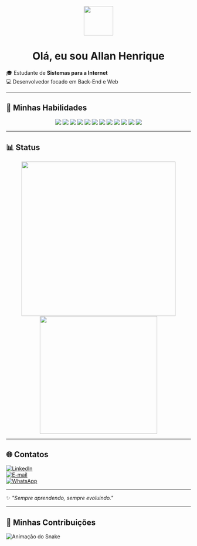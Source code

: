 <div align="center">
  <img src="https://media.giphy.com/media/hvRJCLFzcasrR4ia7z/giphy.gif" width="80px">
  <h1>Olá, eu sou Allan Henrique </h1>
</div>

🎓 Estudante de **Sistemas para a Internet**  
💻 Desenvolvedor focado em Back-End e Web  

---

## 🚀 Minhas Habilidades  

<p align="center">
  <img src="https://img.shields.io/badge/PHP-777BB4?style=for-the-badge&logo=php&logoColor=white">
  <img src="https://img.shields.io/badge/Laravel-FF2D20?style=for-the-badge&logo=laravel&logoColor=white">
  <img src="https://img.shields.io/badge/Java-ED8B00?style=for-the-badge&logo=openjdk&logoColor=white">
  <img src="https://img.shields.io/badge/JavaScript-323330?style=for-the-badge&logo=javascript&logoColor=F7DF1E">
  <img src="https://img.shields.io/badge/TypeScript-007ACC?style=for-the-badge&logo=typescript&logoColor=white">
  <img src="https://img.shields.io/badge/Node.js-43853D?style=for-the-badge&logo=node.js&logoColor=white">
  <img src="https://img.shields.io/badge/WordPress-21759B?style=for-the-badge&logo=wordpress&logoColor=white">
  <img src="https://img.shields.io/badge/HTML5-E34F26?style=for-the-badge&logo=html5&logoColor=white">
  <img src="https://img.shields.io/badge/CSS3-1572B6?style=for-the-badge&logo=css3&logoColor=white">
  <img src="https://img.shields.io/badge/SQL-003B57?style=for-the-badge&logo=database&logoColor=white">
  <img src="https://img.shields.io/badge/Git-F05032?style=for-the-badge&logo=git&logoColor=white">
  <img src="https://img.shields.io/badge/GitHub-181717?style=for-the-badge&logo=github&logoColor=white">
</p>



---

## 📊 Status  
<p align="center">
  <img src="https://github-readme-stats.vercel.app/api?username=BackFlamexs&hide_title=true&show_icons=true&include_all_commits=true&count_private=true&line_height=25&hide=issues&bg_color=000000&title_color=FF0000&text_color=FFFFFF&border_radius=3&border_color=FFFFFF&icon_color=FFFFFF&cache_seconds=1800" width="420" />
  <img src="https://github-readme-stats.vercel.app/api/top-langs/?username=BackFlamexs&layout=compact&langs_count=6&show_icons=true&title_color=FF0000&text_color=FFFFFF&bg_color=000000&border_radius=3&border_color=FFFFFF&card_width=290&line_height=20&hide=html,scss,less&cache_seconds=1800" width="320" />
</p>

---

## 🌐 Contatos  

[![LinkedIn](https://img.shields.io/badge/LinkedIn-0077B5?style=for-the-badge&logo=linkedin&logoColor=white)](https://linkedin.com/in/seuusuario)  
[![E-mail](https://img.shields.io/badge/Email-D14836?style=for-the-badge&logo=gmail&logoColor=white)](mailto:seuemail@email.com)  
[![WhatsApp](https://img.shields.io/badge/WhatsApp-25D366?style=for-the-badge&logo=whatsapp&logoColor=white)](https://wa.me/55XXXXXXXXXXX)  

---

✨ *"Sempre aprendendo, sempre evoluindo."*  

---

## 🐍 Minhas Contribuições

<picture>
  <source media="(prefers-color-scheme: dark)" srcset="https://<seu-usuario>.github.io/<seu-usuario>/dist/github-contribution-grid-snake-dark.svg">
  <source media="(prefers-color-scheme: light)" srcset="https://<seu-usuario>.github.io/<seu-usuario>/dist/github-contribution-grid-snake.svg">
  <img alt="Animação do Snake" src="https://<seu-usuario>.github.io/<seu-usuario>/dist/github-contribution-grid-snake.svg">
</picture>

